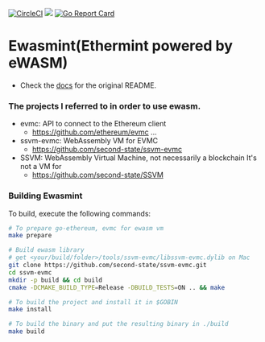 [![CircleCI](https://circleci.com/gh/cosmos/ethermint.svg?style=svg)](https://circleci.com/gh/cosmos/ethermint)
[![](https://godoc.org/github.com/cosmos/ethermint?status.svg)](http://godoc.org/github.com/cosmos/ethermint) [![Go Report Card](https://goreportcard.com/badge/github.com/cosmos/ethermint)](https://goreportcard.com/report/github.com/cosmos/ethermint)

# Ewasmint(Ethermint powered by eWASM)

- Check the [docs](./docs/README.md) for the original README.

### The projects I referred to in order to use ewasm.

- evmc: API to connect to the Ethereum client
  - https://github.com/ethereum/evmc ...
- ssvm-evmc: WebAssembly VM for EVMC
  - https://github.com/second-state/ssvm-evmc
- SSVM: WebAssembly Virtual Machine, not necessarily a blockchain It's not a VM for
  - https://github.com/second-state/SSVM

### Building Ewasmint

To build, execute the following commands:

```bash
# To prepare go-ethereum, evmc for ewasm vm
make prepare

# Build ewasm library
# get <your/build/folder>/tools/ssvm-evmc/libssvm-evmc.dylib on Mac
git clone https://github.com/second-state/ssvm-evmc.git
cd ssvm-evmc
mkdir -p build && cd build
cmake -DCMAKE_BUILD_TYPE=Release -DBUILD_TESTS=ON .. && make

# To build the project and install it in $GOBIN
make install

# To build the binary and put the resulting binary in ./build
make build
```